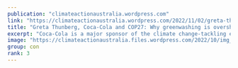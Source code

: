 ```yaml
---
publication: "climateactionaustralia.wordpress.com"
link: "https://climateactionaustralia.wordpress.com/2022/11/02/greta-thunberg-coca-cola-and-cop27-why-greenwashing-is-overshadowing-the-un-climate-summit-climatecrisis-cop27-demand-climateaction-sdg13-tellthetruth/"
title: "Greta Thunberg, Coca-Cola and COP27: Why greenwashing is overshadowing the UN climate summit #ClimateCrisis #COP27 demand #ClimateAction #SDG13 #TellTheTruth"
excerpt: "Coca-Cola is a major sponsor of the climate change-tackling event, despite being labelled as the world’s worst plastic polluter. By Tom Canetti Source: SBS News It’s the summit where wo…"
image: "https://climateactionaustralia.files.wordpress.com/2022/10/img_1895.jpg?w=1200"
group: con
rank: 3
---
```

